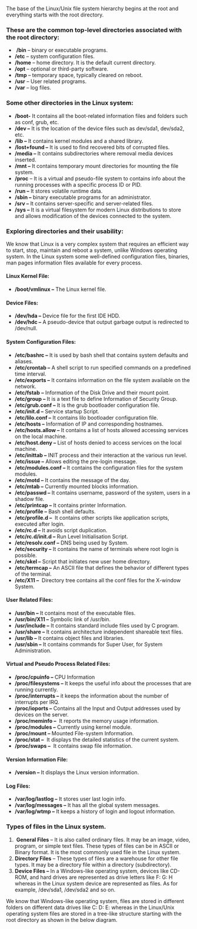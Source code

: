 The base of the Linux/Unix file system hierarchy begins at the root and everything starts with the root directory. 

### **These are the common top-level directories associated with the root directory:**

-   **/bin** – binary or executable programs.
-   **/etc** – system configuration files.
-   **/home** – home directory. It is the default current directory.
-   **/opt** – optional or third-party software.
-   **/tmp** – temporary space, typically cleared on reboot.
-   **/usr** – User related programs.
-   **/var** – log files.

### Some other directories in the Linux system:

-   **/boot-** It contains all the boot-related information files and folders such as conf, grub, etc.
-   **/dev –** It is the location of the device files such as dev/sda1, dev/sda2, etc.
-   **/lib –** It contains kernel modules and a shared library.
-   **/lost+found –** It is used to find recovered bits of corrupted files.
-   **/media –** It contains subdirectories where removal media devices inserted.
-   **/mnt –** It contains temporary mount directories for mounting the file system.
-   **/proc** – It is a virtual and pseudo-file system to contains info about the running processes with a specific process ID or PID.
-   **/run –** It stores volatile runtime data.
-   **/sbin –** binary executable programs for an administrator.
-   **/srv –** It contains server-specific and server-related files.
-   **/sys –** It is a virtual filesystem for modern Linux distributions to store and allows modification of the devices connected to the system.

### Exploring directories and their usability:

We know that Linux is a very complex system that requires an efficient way to start, stop, maintain and reboot a system, unlike Windows operating system. In the Linux system some well-defined configuration files, binaries, man pages information files available for every process. 

#### Linux Kernel File:

-   **/boot/vmlinux –** The Linux kernel file.

#### Device Files:

-   **/dev/hda –** Device file for the first IDE HDD.
-   **/dev/hdc –** A pseudo-device that output garbage output is redirected to /dev/null.

#### System Configuration Files:

-   **/etc/bashrc –** It is used by bash shell that contains system defaults and aliases.
-   **/etc/crontab –** A shell script to run specified commands on a predefined time interval.
-   **/etc/exports –** It contains information on the file system available on the network.
-   **/etc/fstab** **–** Information of the Disk Drive and their mount point.
-   **/etc/group –** It is a text file to define Information of Security Group.
-   **/etc/grub.conf –** It is the grub bootloader configuration file.
-   **/etc/init.d –** Service startup Script.
-   **/etc/lilo.conf –** It contains lilo bootloader configuration file.
-   **/etc/hosts –** Information of IP and corresponding hostnames.
-   **/etc/hosts.allow –** It contains a list of hosts allowed accessing services on the local machine.
-   **/etc/host.deny –** List of hosts denied to access services on the local machine.
-   **/etc/inittab –** INIT process and their interaction at the various run level.
-   **/etc/issue –** Allows editing the pre-login message.
-   **/etc/modules.conf –** It contains the configuration files for the system modules.
-   **/etc/motd –** It contains the message of the day.
-   **/etc/mtab –** Currently mounted blocks information.
-   **/etc/passwd –** It contains username, password of the system, users in a shadow file.
-   **/etc/printcap –** It contains printer Information.
-   **/etc/profile –** Bash shell defaults.
-   **/etc/profile.d –**  It contains other scripts like application scripts, executed after login.
-   **/etc/rc.d –** It avoids script duplication.
-   **/etc/rc.d/init.d –** Run Level Initialisation Script.
-   **/etc/resolv.conf –** DNS being used by System.
-   **/etc/security –** It contains the name of terminals where root login is possible.
-   **/etc/skel –** Script that initiates new user home directory.
-   **/etc/termcap –** An ASCII file that defines the behavior of different types of the terminal.
-   **/etc/X11 –**  Directory tree contains all the conf files for the X-window System.

#### User Related Files:

-   **/usr/bin –** It contains most of the executable files.
-   **/usr/bin/X11 –** Symbolic link of /usr/bin.
-   **/usr/include –** It contains standard include files used by C program.
-   **/usr/share –** It contains architecture independent shareable text files.
-   **/usr/lib –** It contains object files and libraries.
-   **/usr/sbin –** It contains commands for Super User, for System Administration.

#### Virtual and Pseudo Process Related Files:

-   **/proc/cpuinfo –** CPU Information
-   **/proc/filesystems –** It keeps the useful info about the processes that are running currently.
-   **/proc/interrupts –** it keeps the information about the number of interrupts per IRQ.
-   **/proc/ioports –** Contains all the Input and Output addresses used by devices on the server.
-   **/proc/meminfo –**  It reports the memory usage information.
-   **/proc/modules –** Currently using kernel module.
-   **/proc/mount –** Mounted File-system Information.
-   **/proc/stat –**  It displays the detailed statistics of the current system.
-   **/proc/swaps –**  It contains swap file information.

#### Version Information File:

-   **/version –** It displays the Linux version information.

#### Log Files:

-   **/var/log/lastlog –** It stores user last login info.
-   **/var/log/messages –** It has all the global system messages.
-   **/var/log/wtmp –** It keeps a history of login and logout information.

### **Types** of files in the Linux system. 

1.   **General Files** – It is also called ordinary files. It may be an image, video, program, or simple text files. These types of files can be in ASCII or Binary format. It is the most commonly used file in the Linux system.
2.  **Directory Files** – These types of files are a warehouse for other file types. It may be a directory file within a directory (subdirectory).
3.  **Device Files –** In a Windows-like operating system, devices like CD-ROM, and hard drives are represented as drive letters like F: G: H whereas in the Linux system device are represented as files. As for example, /dev/sda1, /dev/sda2 and so on.

We know that Windows-like operating system, files are stored in different folders on different data drives like C: D: E: whereas in the Linux/Unix operating system files are stored in a tree-like structure starting with the root directory as shown in the below diagram.